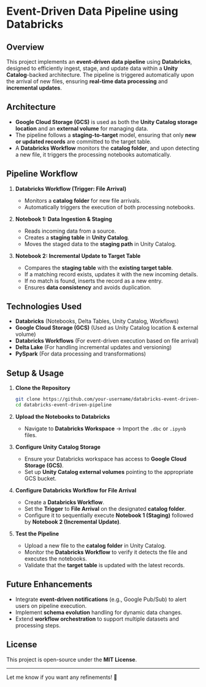 # **Event-Driven Data Pipeline using Databricks**

## **Overview**
This project implements an **event-driven data pipeline** using **Databricks**, designed to efficiently ingest, stage, and update data within a **Unity Catalog**-backed architecture. The pipeline is triggered automatically upon the arrival of new files, ensuring **real-time data processing** and **incremental updates**.

## **Architecture**
- **Google Cloud Storage (GCS)** is used as both the **Unity Catalog storage location** and an **external volume** for managing data.
- The pipeline follows a **staging-to-target** model, ensuring that only **new or updated records** are committed to the target table.
- A **Databricks Workflow** monitors the **catalog folder**, and upon detecting a new file, it triggers the processing notebooks automatically.

## **Pipeline Workflow**
1. **Databricks Workflow (Trigger: File Arrival)**
   - Monitors a **catalog folder** for new file arrivals.
   - Automatically triggers the execution of both processing notebooks.

2. **Notebook 1: Data Ingestion & Staging**
   - Reads incoming data from a source.
   - Creates a **staging table** in **Unity Catalog**.
   - Moves the staged data to the **staging path** in Unity Catalog.

3. **Notebook 2: Incremental Update to Target Table**
   - Compares the **staging table** with the **existing target table**.
   - If a matching record exists, updates it with the new incoming details.
   - If no match is found, inserts the record as a new entry.
   - Ensures **data consistency** and avoids duplication.

## **Technologies Used**
- **Databricks** (Notebooks, Delta Tables, Unity Catalog, Workflows)
- **Google Cloud Storage (GCS)** (Used as Unity Catalog location & external volume)
- **Databricks Workflows** (For event-driven execution based on file arrival)
- **Delta Lake** (For handling incremental updates and versioning)
- **PySpark** (For data processing and transformations)

## **Setup & Usage**
1. **Clone the Repository**
   ```bash
   git clone https://github.com/your-username/databricks-event-driven-pipeline.git
   cd databricks-event-driven-pipeline
   ```
2. **Upload the Notebooks to Databricks**
   - Navigate to **Databricks Workspace** → Import the `.dbc` or `.ipynb` files.

3. **Configure Unity Catalog Storage**
   - Ensure your Databricks workspace has access to **Google Cloud Storage (GCS)**.
   - Set up **Unity Catalog external volumes** pointing to the appropriate GCS bucket.

4. **Configure Databricks Workflow for File Arrival**
   - Create a **Databricks Workflow**.
   - Set the **Trigger** to **File Arrival** on the designated **catalog folder**.
   - Configure it to sequentially execute **Notebook 1 (Staging)** followed by **Notebook 2 (Incremental Update)**.

5. **Test the Pipeline**
   - Upload a new file to the **catalog folder** in Unity Catalog.
   - Monitor the **Databricks Workflow** to verify it detects the file and executes the notebooks.
   - Validate that the **target table** is updated with the latest records.

## **Future Enhancements**
- Integrate **event-driven notifications** (e.g., Google Pub/Sub) to alert users on pipeline execution.
- Implement **schema evolution** handling for dynamic data changes.
- Extend **workflow orchestration** to support multiple datasets and processing steps.

## **License**
This project is open-source under the **MIT License**.

---

Let me know if you want any refinements! 🚀
